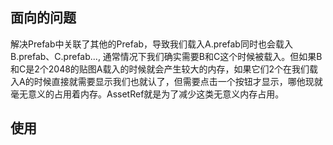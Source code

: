 ## 面向的问题
解决Prefab中关联了其他的Prefab，导致我们载入A.prefab同时也会载入B.prefab、C.prefab..., 通常情况下我们确实需要B和C这个时候被载入。但如果B和C是2个2048的贴图A载入的时候就会产生较大的内存，如果它们2个在我们载入A的时候直接就需要显示我们也就认了，但需要点击一个按钮才显示，哪他现就毫无意义的占用着内存。AssetRef就是为了减少这类无意义内存占用。

## 使用


